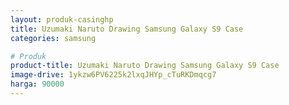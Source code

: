 ```yaml
---
layout: produk-casinghp
title: Uzumaki Naruto Drawing Samsung Galaxy S9 Case
categories: samsung

# Produk
product-title: Uzumaki Naruto Drawing Samsung Galaxy S9 Case
image-drive: 1ykzw6PV6225k2lxqJHYp_cTuRKDmqcg7
harga: 90000
---
```


